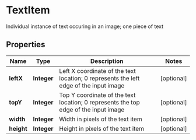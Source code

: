 

# TextItem

Individual instance of text occuring in an image; one piece of text
## Properties

Name | Type | Description | Notes
------------ | ------------- | ------------- | -------------
**leftX** | **Integer** | Left X coordinate of the text location; 0 represents the left edge of the input image |  [optional]
**topY** | **Integer** | Top Y coordinate of the text location; 0 represents the top edge of the input image |  [optional]
**width** | **Integer** | Width in pixels of the text item |  [optional]
**height** | **Integer** | Height in pixels of the text item |  [optional]



